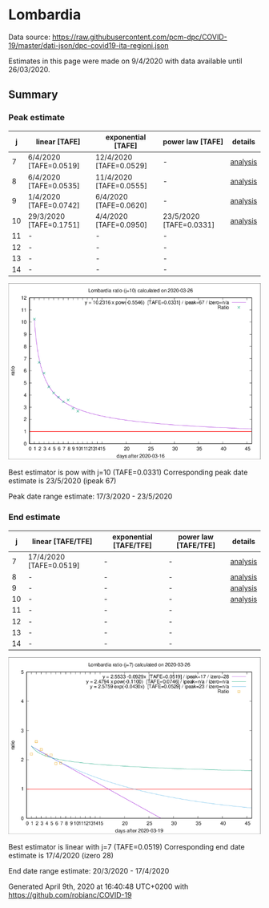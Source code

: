 # Lombardia


Data source: https://raw.githubusercontent.com/pcm-dpc/COVID-19/master/dati-json/dpc-covid19-ita-regioni.json

Estimates in this page were made on 9/4/2020 with data available until 26/03/2020.


## Summary 

### Peak estimate 
|j|linear [TAFE]|exponential [TAFE]|power law [TAFE]|details|
|---|----|-----------|---------|-------|
|7|6/4/2020 [TAFE=0.0519]|12/4/2020 [TAFE=0.0529]|-|[analysis](COVID-19_lombardia_j7_2020-03-26.md)|
|8|6/4/2020 [TAFE=0.0535]|11/4/2020 [TAFE=0.0555]|-|[analysis](COVID-19_lombardia_j8_2020-03-26.md)|
|9|1/4/2020 [TAFE=0.0742]|6/4/2020 [TAFE=0.0620]|-|[analysis](COVID-19_lombardia_j9_2020-03-26.md)|
|10|29/3/2020 [TAFE=0.1751]|4/4/2020 [TAFE=0.0950]|23/5/2020 [TAFE=0.0331]|[analysis](COVID-19_lombardia_j10_2020-03-26.md)|
|11|-|-|-||
|12|-|-|-||
|13|-|-|-||
|14|-|-|-||

![best peak estimate](COVID-19_lombardia_j10_2020-03-26.png)

Best estimator is pow with j=10 (TAFE=0.0331)
Corresponding peak date estimate is 23/5/2020 (ipeak 67)


Peak date range estimate: 17/3/2020 - 23/5/2020

### End estimate 
|j|linear [TAFE/TFE]|exponential [TAFE/TFE]|power law [TAFE/TFE]|details|
|---|----|-----------|---------|-------|
|7|17/4/2020 [TAFE=0.0519]|-|-|[analysis](COVID-19_lombardia_j7_2020-03-26.md)|
|8|-|-|-|[analysis](COVID-19_lombardia_j8_2020-03-26.md)|
|9|-|-|-|[analysis](COVID-19_lombardia_j9_2020-03-26.md)|
|10|-|-|-|[analysis](COVID-19_lombardia_j10_2020-03-26.md)|
|11|-|-|-||
|12|-|-|-||
|13|-|-|-||
|14|-|-|-||

![best zero estimate](COVID-19_lombardia_j7_2020-03-26.png)

Best estimator is linear with j=7 (TAFE=0.0519)
Corresponding end date estimate is 17/4/2020 (izero 28)


End date range estimate: 20/3/2020 - 17/4/2020

Generated April 9th, 2020 at 16:40:48 UTC+0200 with https://github.com/robianc/COVID-19
